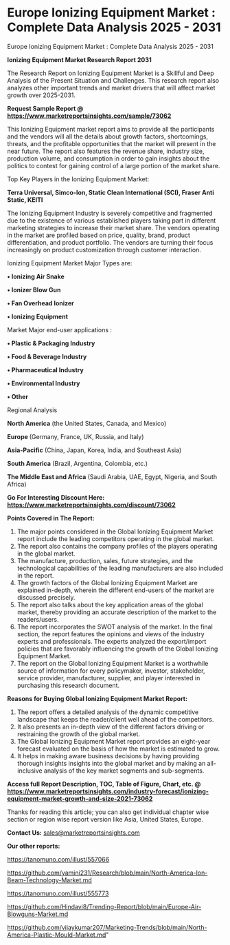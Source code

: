 # Europe Ionizing Equipment Market : Complete Data Analysis 2025 - 2031
Europe Ionizing Equipment Market : Complete Data Analysis 2025 - 2031

<strong>Ionizing Equipment Market Research Report 2031</strong>

The Research Report on Ionizing Equipment Market is a Skillful and Deep Analysis of the Present Situation and Challenges. This research report also analyzes other important trends and market drivers that will affect market growth over 2025-2031.

<strong>Request Sample Report @ <a href=https://www.marketreportsinsights.com/sample/73062>https://www.marketreportsinsights.com/sample/73062</a></strong>

This Ionizing Equipment market report aims to provide all the participants and the vendors will all the details about growth factors, shortcomings, threats, and the profitable opportunities that the market will present in the near future. The report also features the revenue share, industry size, production volume, and consumption in order to gain insights about the politics to contest for gaining control of a large portion of the market share.

Top Key Players in the Ionizing Equipment Market:

<strong>Terra Universal, Simco-Ion, Static Clean International (SCI), Fraser Anti Static, KEITI</strong>

The Ionizing Equipment Industry is severely competitive and fragmented due to the existence of various established players taking part in different marketing strategies to increase their market share. The vendors operating in the market are profiled based on price, quality, brand, product differentiation, and product portfolio. The vendors are turning their focus increasingly on product customization through customer interaction.

Ionizing Equipment Market Major Types are:

<strong>• Ionizing Air Snake

• Ionizer Blow Gun

• Fan Overhead Ionizer

• Ionizing Equipment</strong>

Market Major end-user applications :

<strong>• Plastic & Packaging Industry

• Food & Beverage Industry

• Pharmaceutical Industry

• Environmental Industry

• Other</strong>

Regional Analysis

</u><strong><b>North America</b></strong> (the United States, Canada, and Mexico)

<strong><b>Europe </b></strong>(Germany, France, UK, Russia, and Italy)

<strong><b>Asia-Pacific</b></strong> (China, Japan, Korea, India, and Southeast Asia)

<strong><b>South America</b></strong> (Brazil, Argentina, Colombia, etc.)

<strong><b>The Middle East and Africa</b></strong> (Saudi Arabia, UAE, Egypt, Nigeria, and South Africa)

<strong>Go For Interesting Discount Here: <a href=https://www.marketreportsinsights.com/discount/73062>https://www.marketreportsinsights.com/discount/73062</a></strong>

<strong>Points Covered in The Report:</strong>
<ol>
  <li>The major points considered in the Global Ionizing Equipment Market report include the leading competitors operating in the global market.</li>
  <li>The report also contains the company profiles of the players operating in the global market.</li>
  <li>The manufacture, production, sales, future strategies, and the technological capabilities of the leading manufacturers are also included in the report.</li>
  <li>The growth factors of the Global Ionizing Equipment Market are explained in-depth, wherein the different end-users of the market are discussed precisely.</li>
  <li>The report also talks about the key application areas of the global market, thereby providing an accurate description of the market to the readers/users.</li>
  <li>The report incorporates the SWOT analysis of the market. In the final section, the report features the opinions and views of the industry experts and professionals. The experts analyzed the export/import policies that are favorably influencing the growth of the Global Ionizing Equipment Market.</li>
  <li>The report on the Global Ionizing Equipment Market is a worthwhile source of information for every policymaker, investor, stakeholder, service provider, manufacturer, supplier, and player interested in purchasing this research document.</li>
</ol>
<strong>Reasons for Buying Global Ionizing Equipment Market Report:</strong>

<ol>
  <li>The report offers a detailed analysis of the dynamic competitive landscape that keeps the reader/client well ahead of the competitors.</li>
  <li>It also presents an in-depth view of the different factors driving or restraining the growth of the global market.</li>
  <li>The Global Ionizing Equipment Market report provides an eight-year forecast evaluated on the basis of how the market is estimated to grow.</li>
  <li>It helps in making aware business decisions by having providing thorough insights insights into the global market and by making an all-inclusive analysis of the key market segments and sub-segments.</li>
</ol>
<strong>Access full Report Description, TOC, Table of Figure, Chart, etc. @ <a href=https://www.marketreportsinsights.com/industry-forecast/ionizing-equipment-market-growth-and-size-2021-73062>https://www.marketreportsinsights.com/industry-forecast/ionizing-equipment-market-growth-and-size-2021-73062</a></strong>


Thanks for reading this article; you can also get individual chapter wise section or region wise report version like Asia, United States, Europe.

<strong>Contact Us:</strong>
sales@marketreportsinsights.com

<strong>Our other reports:</strong>

<a href=https://tanomuno.com/illust/557066>https://tanomuno.com/illust/557066</a>

<a href=https://github.com/yamini231/Research/blob/main/North-America-Ion-Beam-Technology-Market.md>https://github.com/yamini231/Research/blob/main/North-America-Ion-Beam-Technology-Market.md</a>

<a href=https://tanomuno.com/illust/555773>https://tanomuno.com/illust/555773</a>

<a href=https://github.com/Hindavi8/Trending-Report/blob/main/Europe-Air-Blowguns-Market.md>https://github.com/Hindavi8/Trending-Report/blob/main/Europe-Air-Blowguns-Market.md</a>

<a href=https://github.com/vijaykumar207/Marketing-Trends/blob/main/North-America-Plastic-Mould-Market.md>https://github.com/vijaykumar207/Marketing-Trends/blob/main/North-America-Plastic-Mould-Market.md</a>"
